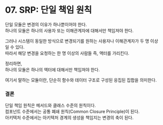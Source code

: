 # 07. SRP: 단일 책임 원칙

단일 모듈은 변경의 이유가 하나뿐이어야 한다.  
하나의 모듈은 하나의 사용자 또는 이해관계자에 대해서만 책임져야 한다.

그러나 시스템이 동일한 방식으로 변경되기를 원하는 사용자나 이해관계자가 두 명 이상일 수 있다.  
따라서 해당 변경을 요청하는 한 명 이상의 사람들 즉, 액터를 가리킨다.

정리하면,  
하나의 모듈은 하나의 액터에 대해서만 책임져야 한다.  

여기서 말하는 모듈이란, 단순히 함수와 데이터 구조로 구성된 응집된 집합을 의미한다.  

### 결론

단일 책임 원칙은 메서드와 클래스 수준의 원칙이다.  
컴포넌트 수준에서는 공통 폐쇄 원칙(Common Closure Principle)이 된다.  
아키텍처 수준에서는 아키텍처 경계의 생성을 책임지는 변경의 축이 된다.